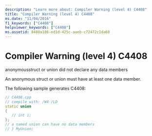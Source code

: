 ```yaml
---
description: "Learn more about: Compiler Warning (level 4) C4408"
title: "Compiler Warning (level 4) C4408"
ms.date: "11/04/2016"
f1_keywords: ["C4408"]
helpviewer_keywords: ["C4408"]
ms.assetid: 8488a186-ed1d-425c-aaeb-c72472c1da68
---
```

# Compiler Warning (level 4) C4408

anonymousstruct or union did not declare any data members

An anonymous struct or union must have at least one data member.

The following sample generates C4408:

```cpp
// C4408.cpp
// compile with: /W4 /LD
static union
{
   // int i;
};
// a named union can have no data members
// } MyUnion;
```
